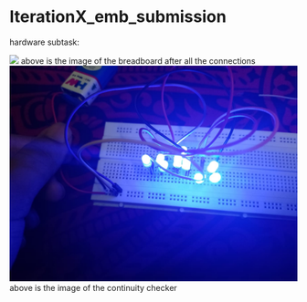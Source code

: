 # IterationX_emb_submission

hardware subtask:

![](https://github.com/deepakachu5114/IterationX_emb_submission/blob/master/pics_hardware/breadboard.jpg)
above is the image of the breadboard after all the connections
![](https://github.com/deepakachu5114/IterationX_emb_submission/blob/master/pics_hardware/continuity_checker.jpg)
above is the image of the continuity checker
